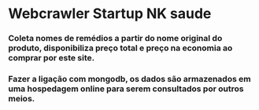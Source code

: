 # Webcrawler Startup NK saude
 ### Coleta nomes de remédios a partir do nome original do produto, disponibiliza preço total e preço na economia ao comprar por este site.
 ### Fazer a ligação com mongodb, os dados são armazenados em uma hospedagem online para serem consultados por outros meios.
